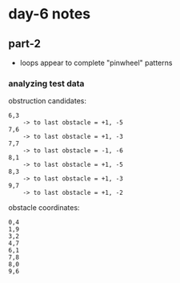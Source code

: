 # day-6 notes

## part-2

- loops appear to complete "pinwheel" patterns

### analyzing test data

obstruction candidates:

```
6,3
	-> to last obstacle = +1, -5
7,6
	-> to last obstacle = +1, -3
7,7
	-> to last obstacle = -1, -6
8,1
	-> to last obstacle = +1, -5
8,3
	-> to last obstacle = +1, -3
9,7
	-> to last obstacle = +1, -2
```


obstacle coordinates:

```
0,4
1,9
3,2
4,7
6,1
7,8
8,0
9,6
```
